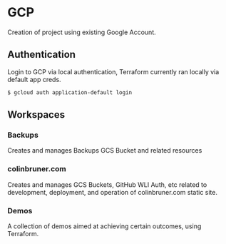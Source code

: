 # GCP

Creation of project using existing Google Account.

## Authentication

Login to GCP via local authentication, Terraform currently ran locally via default app creds.

```bash
$ gcloud auth application-default login
```

## Workspaces

### Backups

Creates and manages Backups GCS Bucket and related resources

### colinbruner.com

Creates and manages GCS Buckets, GitHub WLI Auth, etc related to development, deployment, and operation of colinbruner.com static site.

### Demos

A collection of demos aimed at achieving certain outcomes, using Terraform.
